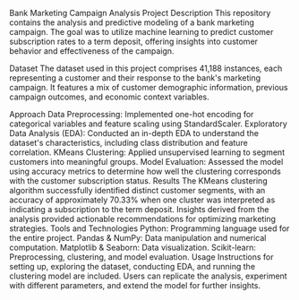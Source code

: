 Bank Marketing Campaign Analysis
Project Description
This repository contains the analysis and predictive modeling of a bank marketing campaign. The goal was to utilize machine learning to predict customer subscription rates to a term deposit, offering insights into customer behavior and effectiveness of the campaign.

Dataset
The dataset used in this project comprises 41,188 instances, each representing a customer and their response to the bank's marketing campaign. It features a mix of customer demographic information, previous campaign outcomes, and economic context variables.

Approach
Data Preprocessing: Implemented one-hot encoding for categorical variables and feature scaling using StandardScaler.
Exploratory Data Analysis (EDA): Conducted an in-depth EDA to understand the dataset's characteristics, including class distribution and feature correlation.
KMeans Clustering: Applied unsupervised learning to segment customers into meaningful groups.
Model Evaluation: Assessed the model using accuracy metrics to determine how well the clustering corresponds with the customer subscription status.
Results
The KMeans clustering algorithm successfully identified distinct customer segments, with an accuracy of approximately 70.33% when one cluster was interpreted as indicating a subscription to the term deposit.
Insights derived from the analysis provided actionable recommendations for optimizing marketing strategies.
Tools and Technologies
Python: Programming language used for the entire project.
Pandas & NumPy: Data manipulation and numerical computation.
Matplotlib & Seaborn: Data visualization.
Scikit-learn: Preprocessing, clustering, and model evaluation.
Usage
Instructions for setting up, exploring the dataset, conducting EDA, and running the clustering model are included. Users can replicate the analysis, experiment with different parameters, and extend the model for further insights.
